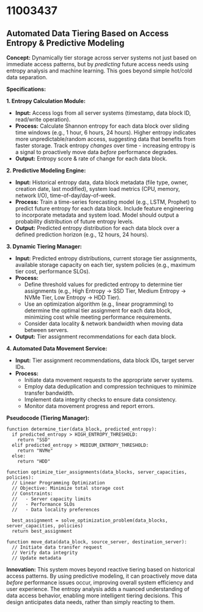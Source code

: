 # 11003437

## Automated Data Tiering Based on Access Entropy & Predictive Modeling

**Concept:** Dynamically tier storage across server systems not just based on immediate access patterns, but by *predicting* future access needs using entropy analysis and machine learning. This goes beyond simple hot/cold data separation.

**Specifications:**

**1. Entropy Calculation Module:**

*   **Input:** Access logs from all server systems (timestamp, data block ID, read/write operation).
*   **Process:**  Calculate Shannon entropy for each data block over sliding time windows (e.g., 1 hour, 6 hours, 24 hours). Higher entropy indicates more unpredictable/random access, suggesting data that benefits from faster storage.  Track entropy *changes* over time - increasing entropy is a signal to proactively move data *before* performance degrades.
*   **Output:** Entropy score & rate of change for each data block.

**2. Predictive Modeling Engine:**

*   **Input:** Historical entropy data, data block metadata (file type, owner, creation date, last modified), system load metrics (CPU, memory, network I/O), time-of-day/day-of-week.
*   **Process:**  Train a time-series forecasting model (e.g., LSTM, Prophet) to predict future entropy for each data block. Include feature engineering to incorporate metadata and system load.  Model should output a probability distribution of future entropy levels.
*   **Output:** Predicted entropy distribution for each data block over a defined prediction horizon (e.g., 12 hours, 24 hours).

**3. Dynamic Tiering Manager:**

*   **Input:** Predicted entropy distributions, current storage tier assignments, available storage capacity on each tier, system policies (e.g., maximum tier cost, performance SLOs).
*   **Process:**
    *   Define threshold values for predicted entropy to determine tier assignments (e.g., High Entropy -> SSD Tier, Medium Entropy -> NVMe Tier, Low Entropy -> HDD Tier).
    *   Use an optimization algorithm (e.g., linear programming) to determine the optimal tier assignment for each data block, minimizing cost while meeting performance requirements.
    *   Consider data locality & network bandwidth when moving data between servers.
*   **Output:** Tier assignment recommendations for each data block.

**4. Automated Data Movement Service:**

*   **Input:** Tier assignment recommendations, data block IDs, target server IDs.
*   **Process:**
    *   Initiate data movement requests to the appropriate server systems.
    *   Employ data deduplication and compression techniques to minimize transfer bandwidth.
    *   Implement data integrity checks to ensure data consistency.
    *   Monitor data movement progress and report errors.

**Pseudocode (Tiering Manager):**

```
function determine_tier(data_block, predicted_entropy):
  if predicted_entropy > HIGH_ENTROPY_THRESHOLD:
    return "SSD"
  elif predicted_entropy > MEDIUM_ENTROPY_THRESHOLD:
    return "NVMe"
  else:
    return "HDD"

function optimize_tier_assignments(data_blocks, server_capacities, policies):
  // Linear Programming Optimization
  // Objective: Minimize total storage cost
  // Constraints:
  //   - Server capacity limits
  //   - Performance SLOs
  //   - Data locality preferences

  best_assignment = solve_optimization_problem(data_blocks, server_capacities, policies)
  return best_assignment

function move_data(data_block, source_server, destination_server):
  // Initiate data transfer request
  // Verify data integrity
  // Update metadata
```

**Innovation:** This system moves beyond reactive tiering based on historical access patterns. By using predictive modeling, it can proactively move data *before* performance issues occur, improving overall system efficiency and user experience. The entropy analysis adds a nuanced understanding of data access behavior, enabling more intelligent tiering decisions. This design anticipates data needs, rather than simply reacting to them.